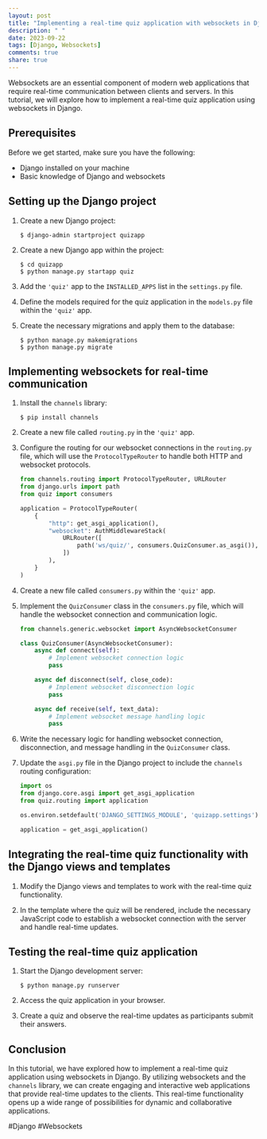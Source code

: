 ```yaml
---
layout: post
title: "Implementing a real-time quiz application with websockets in Django"
description: " "
date: 2023-09-22
tags: [Django, Websockets]
comments: true
share: true
---
```


Websockets are an essential component of modern web applications that require real-time communication between clients and servers. In this tutorial, we will explore how to implement a real-time quiz application using websockets in Django.

## Prerequisites

Before we get started, make sure you have the following:

- Django installed on your machine
- Basic knowledge of Django and websockets

## Setting up the Django project

1. Create a new Django project:

   ```shell
   $ django-admin startproject quizapp
   ```

2. Create a new Django app within the project:

   ```shell
   $ cd quizapp
   $ python manage.py startapp quiz
   ```

3. Add the `'quiz'` app to the `INSTALLED_APPS` list in the `settings.py` file.

4. Define the models required for the quiz application in the `models.py` file within the `'quiz'` app.

5. Create the necessary migrations and apply them to the database:

   ```shell
   $ python manage.py makemigrations
   $ python manage.py migrate
   ```

## Implementing websockets for real-time communication

1. Install the `channels` library:

   ```shell
   $ pip install channels
   ```

2. Create a new file called `routing.py` in the `'quiz'` app.

3. Configure the routing for our websocket connections in the `routing.py` file, which will use the `ProtocolTypeRouter` to handle both HTTP and websocket protocols.

   ```python
   from channels.routing import ProtocolTypeRouter, URLRouter
   from django.urls import path
   from quiz import consumers

   application = ProtocolTypeRouter(
       {
           "http": get_asgi_application(),
           "websocket": AuthMiddlewareStack(
               URLRouter([
                   path('ws/quiz/', consumers.QuizConsumer.as_asgi()),
               ])
           ),
       }
   )
   ```

4. Create a new file called `consumers.py` within the `'quiz'` app.

5. Implement the `QuizConsumer` class in the `consumers.py` file, which will handle the websocket connection and communication logic.

   ```python
   from channels.generic.websocket import AsyncWebsocketConsumer

   class QuizConsumer(AsyncWebsocketConsumer):
       async def connect(self):
           # Implement websocket connection logic
           pass

       async def disconnect(self, close_code):
           # Implement websocket disconnection logic
           pass

       async def receive(self, text_data):
           # Implement websocket message handling logic
           pass
   ```

6. Write the necessary logic for handling websocket connection, disconnection, and message handling in the `QuizConsumer` class.

7. Update the `asgi.py` file in the Django project to include the `channels` routing configuration:

   ```python
   import os
   from django.core.asgi import get_asgi_application
   from quiz.routing import application

   os.environ.setdefault('DJANGO_SETTINGS_MODULE', 'quizapp.settings')

   application = get_asgi_application()
   ```

## Integrating the real-time quiz functionality with the Django views and templates

1. Modify the Django views and templates to work with the real-time quiz functionality.

2. In the template where the quiz will be rendered, include the necessary JavaScript code to establish a websocket connection with the server and handle real-time updates.

## Testing the real-time quiz application

1. Start the Django development server:

   ```shell
   $ python manage.py runserver
   ```

2. Access the quiz application in your browser.

3. Create a quiz and observe the real-time updates as participants submit their answers.

## Conclusion

In this tutorial, we have explored how to implement a real-time quiz application using websockets in Django. By utilizing websockets and the `channels` library, we can create engaging and interactive web applications that provide real-time updates to the clients. This real-time functionality opens up a wide range of possibilities for dynamic and collaborative applications. 

\#Django #Websockets
